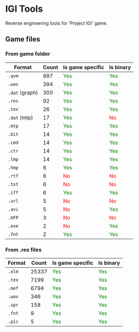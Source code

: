 # IGI Tools

Reverse engineering tools for 'Project IGI' game.

## Game files

### From game folder

| Format         | Count | Is game specific                     | Is binary                            |
|----------------|-------|--------------------------------------|--------------------------------------|
| `.qvm`         | 997   | <span style="color:green">Yes</span> | <span style="color:green">Yes</span> |
| `.wav`         | 394   | <span style="color:green">Yes</span> | <span style="color:green">Yes</span> |
| `.dat` (graph) | 300   | <span style="color:green">Yes</span> | <span style="color:green">Yes</span> |
| `.res`         | 92    | <span style="color:green">Yes</span> | <span style="color:green">Yes</span> |
| `.tex`         | 26    | <span style="color:green">Yes</span> | <span style="color:green">Yes</span> |
| `.dat` (mtp)   | 17    | <span style="color:green">Yes</span> | <span style="color:red">No </span>   |
| `.mtp`         | 17    | <span style="color:green">Yes</span> | <span style="color:green">Yes</span> |
| `.bit`         | 14    | <span style="color:green">Yes</span> | <span style="color:green">Yes</span> |
| `.cmd`         | 14    | <span style="color:green">Yes</span> | <span style="color:green">Yes</span> |
| `.ctr`         | 14    | <span style="color:green">Yes</span> | <span style="color:green">Yes</span> |
| `.lmp`         | 14    | <span style="color:green">Yes</span> | <span style="color:green">Yes</span> |
| `.hmp`         | 6     | <span style="color:green">Yes</span> | <span style="color:green">Yes</span> |
| `.rtf`         | 6     | <span style="color:red">No </span>   | <span style="color:red">No </span>   |
| `.txt`         | 6     | <span style="color:red">No </span>   | <span style="color:red">No </span>   |
| `.iff`         | 6     | <span style="color:green">Yes</span> | <span style="color:green">Yes</span> |
| `.url`         | 5     | <span style="color:red">No </span>   | <span style="color:red">No </span>   |
| `.avi`         | 5     | <span style="color:red">No </span>   | <span style="color:green">Yes</span> |
| `.AFP`         | 3     | <span style="color:red">No </span>   | <span style="color:red">No </span>   |
| `.exe`         | 2     | <span style="color:red">No </span>   | <span style="color:green">Yes</span> |
| `.fnt`         | 2     | <span style="color:green">Yes</span> | <span style="color:green">Yes</span> |

### From .res files

| Format         | Count | Is game specific                     | Is binary                             |
|----------------|-------|--------------------------------------|---------------------------------------|
| `.olm`         | 25337 | <span style="color:green">Yes</span> | <span style="color:green">Yes</span>  |
| `.tex`         | 7199  | <span style="color:green">Yes</span> | <span style="color:green">Yes</span>  |
| `.mef`         | 6794  | <span style="color:green">Yes</span> | <span style="color:green">Yes</span>  |
| `.wav`         | 346   | <span style="color:green">Yes</span> | <span style="color:green">Yes</span>  |
| `.spr`         | 158   | <span style="color:green">Yes</span> | <span style="color:green">Yes</span>  |
| `.fnt`         | 9     | <span style="color:green">Yes</span> | <span style="color:green">Yes</span>  |
| `.pic`         | 5     | <span style="color:green">Yes</span> | <span style="color:green">Yes</span>  |
